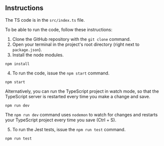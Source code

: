 ## Instructions

The TS code is in the `src/index.ts` file.

To be able to run the code, follow these instructions:

1. Clone the GitHub repository with the `git clone` command.
2. Open your terminal in the project's root directory (right next to `package.json`).
3. Install the node modules.

```bash:shell
npm install
```

4. To run the code, issue the `npm start` command.

```bash:shell
npm start
```

Alternatively, you can run the TypeScript project in watch mode, so that the TypeScript server is restarted every time you make a change and save.

```bash:shell
npm run dev
```

The `npm run dev` command uses `nodemon` to watch for changes and restarts your TypeScript project every time you save (Ctrl + S).

5. To run the Jest tests, issue the `npm run test` command.

```bash:shell
npm run test
```
